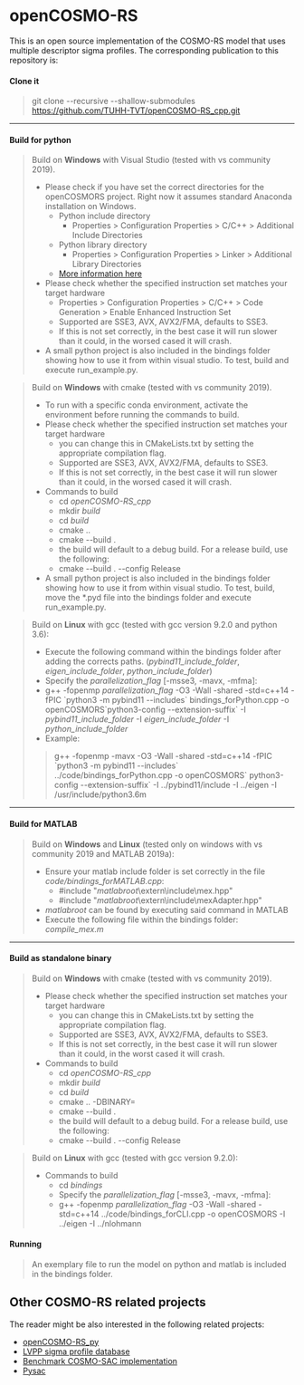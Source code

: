 
# openCOSMO-RS

This is an open source implementation of the COSMO-RS model that uses multiple descriptor sigma profiles. The corresponding publication to this repository is:

#### Clone it 
>  git clone --recursive --shallow-submodules https://github.com/TUHH-TVT/openCOSMO-RS_cpp.git
***
#### Build for python
> Build on **Windows** with Visual Studio (tested with vs community 2019).
> - Please check if you have set the correct directories for the openCOSMORS project. Right now it assumes standard Anaconda installation on Windows.
>   - Python include directory
>     - Properties > Configuration Properties > C/C++ > Additional Include Directories
>   - Python library directory
>     - Properties > Configuration Properties > Linker > Additional Library Directories
>   - [More information here](https://docs.microsoft.com/en-us/visualstudio/python/working-with-c-cpp-python-in-visual-studio?view=vs-2019)
> - Please check whether the specified instruction set matches your target hardware
>     - Properties > Configuration Properties > C/C++ > Code Generation > Enable Enhanced Instruction Set
>     - Supported are SSE3, AVX, AVX2/FMA, defaults to SSE3.
>     - If this is not set correctly, in the best case it will run slower than it could, in the worsed cased it will crash.
> - A small python project is also included in the bindings folder showing how to use it from within visual studio. To test, build and execute run_example.py.

> Build on **Windows** with cmake (tested with vs community 2019).
> - To run with a specific conda environment, activate the environment before running the commands to build.
> - Please check whether the specified instruction set matches your target hardware
>     - you can change this in CMakeLists.txt by setting the appropriate compilation flag.
>     - Supported are SSE3, AVX, AVX2/FMA, defaults to SSE3.
>     - If this is not set correctly, in the best case it will run slower than it could, in the worsed cased it will crash.
> - Commands to build
>     - cd _openCOSMO-RS_cpp_
>     - mkdir _build_
>     - cd _build_
>     - cmake ..
>     - cmake --build .
>     - the build will default to a debug build. For a release build, use the following:
>     - cmake --build . --config Release
> - A small python project is also included in the bindings folder showing how to use it from within visual studio. To test, build, move the *.pyd file into the bindings folder and execute run_example.py.

> Build on **Linux** with gcc (tested with gcc version 9.2.0 and python 3.6):
> - Execute the following command within the bindings folder after adding the corrects paths. (_pybind11_include_folder_, _eigen_include_folder_, _python_include_folder_)
> - Specify the _parallelization_flag_ [-msse3, -mavx, -mfma]:
> - g++ -fopenmp _parallelization_flag_ -O3 -Wall -shared -std=c++14 -fPIC \`python3 -m pybind11 --includes\` bindings_forPython.cpp -o openCOSMORS\`python3-config --extension-suffix\` -I _pybind11_include_folder_ -I _eigen_include_folder_ -I _python_include_folder_
>- Example:
>> g++ -fopenmp -mavx -O3 -Wall -shared -std=c++14 -fPIC \`python3 -m pybind11 --includes\` ../code/bindings_forPython.cpp -o openCOSMORS\` python3-config --extension-suffix\` -I ../pybind11/include -I ../eigen -I /usr/include/python3.6m

***
#### Build for MATLAB
> Build on **Windows** and **Linux** (tested only on windows with vs community 2019 and MATLAB 2019a):
> - Ensure your matlab include folder is set correctly in the file _code/bindings_forMATLAB.cpp_:
>    - #include "_matlabroot_\extern\include\mex.hpp"
>    - #include "_matlabroot_\\extern\include\mexAdapter.hpp"
> - _matlabroot_ can be found by executing said command in MATLAB
> - Execute the following file within the bindings folder: _compile_mex.m_
***

#### Build as standalone binary

> Build on **Windows** with cmake (tested with vs community 2019).
> - Please check whether the specified instruction set matches your target hardware
>     - you can change this in CMakeLists.txt by setting the appropriate compilation flag.
>     - Supported are SSE3, AVX, AVX2/FMA, defaults to SSE3.
>     - If this is not set correctly, in the best case it will run slower than it could, in the worst cased it will crash.
> - Commands to build
>     - cd _openCOSMO-RS_cpp_
>     - mkdir _build_
>     - cd _build_
>     - cmake .. -DBINARY=
>     - cmake --build .
>     - the build will default to a debug build. For a release build, use the following:
>     - cmake --build . --config Release

> Build on **Linux** with gcc (tested with gcc version 9.2.0):
>  - Commands to build
>     - cd _bindings_
>     - Specify the _parallelization_flag_ [-msse3, -mavx, -mfma]:
>     - g++ -fopenmp _parallelization_flag_ -O3 -Wall -shared -std=c++14 ../code/bindings_forCLI.cpp -o openCOSMORS -I ../eigen -I ../nlohmann


#### Running
> An exemplary file to run the model on python and matlab is included in the bindings folder.



## Other COSMO-RS related projects

The reader might be also interested in the following related projects:
 - [openCOSMO-RS_py](https://github.com/TUHH-TVT/openCOSMO-RS_py)
 - [LVPP sigma profile database](https://github.com/lvpp/sigma)
 - [Benchmark COSMO-SAC implementation](https://github.com/usnistgov/COSMOSAC)
 - [Pysac](https://github.com/lvpp/pysac)
